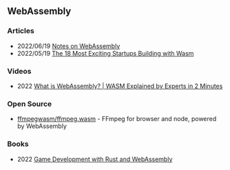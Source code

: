 ## WebAssembly


### Articles
- 2022/06/19 [Notes on WebAssembly](https://neugierig.org/software/blog/2022/06/wasm-notes.html)
- 2022/05/19 [The 18 Most Exciting Startups Building with Wasm](https://www.amplifypartners.com/blog-posts/how-webassembly-gets-used-the-18-most-exciting-startups-building-with-wasm)


### Videos
- 2022 [What is WebAssembly? | WASM Explained by Experts in 2 Minutes](https://www.youtube.com/watch?v=-DVcchn4T_Y)


### Open Source
- [ffmpegwasm/ffmpeg.wasm](https://github.com/ffmpegwasm/ffmpeg.wasm) - FFmpeg for browser and node, powered by WebAssembly


### Books
- 2022 [Game Development with Rust and WebAssembly](https://www.packtpub.com/product/game-development-with-rust-and-webassembly/9781801070973)
